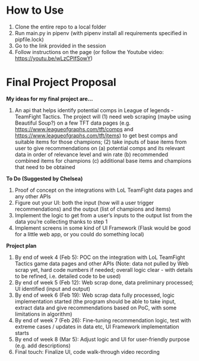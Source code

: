 # How to Use

1. Clone the entire repo to a local folder
2. Run main.py in pipenv (with pipenv install all requirements specified in pipfile.lock)
3. Go to the link provided in the session
4. Follow instructions on the page (or follow the Youtube video: https://youtu.be/wLzCPIfSowY)

# Final Project Proposal
**My ideas for my final project are...**

1. An api that helps identify potential comps in League of legends - TeamFight Tactics. The project will (1) need web scraping (maybe using Beautiful Soup?) on a few TFT data pages (e.g. https://www.leagueofgraphs.com/tft/comps and https://www.leagueofgraphs.com/tft/items) to get best comps and suitable items for those champions; (2) take inputs of base items from user to give recommendations on (a) potential comps and its relevant data in order of relevance level and win rate (b) recommended combined items for champions (c) additional base items and champions that need to be obtained


**To Do (Suggested by Chelsea)**

1. Proof of concept on the integrations with LoL TeamFight data pages and any other APIs
2. Figure out your UI: both the input (how will a user trigger recommendations) and the output (list of champions and items)
3. Implement the logic to get from a user’s inputs to the output list from the data you’re collecting thanks to step 1
4. Implement screens in some kind of UI Framework (Flask would be good for a little web app, or you could do something local)

**Project plan**

1. By end of week 4 (Feb 5): POC on the integration with LoL TeamFight Tactics game data pages and other APIs (Note: data not pulled by Web scrap yet, hard code numbers if needed; overall logic clear - with details to be refined, i.e. detailed code to be used)
2. By end of week 5 (Feb 12): Web scrap done, data preliminary processed; UI identified (input and output)
3. By end of week 6 (Feb 19): Web scrap data fully processed, logic implementation started (the program should be able to take input, extract data and give recommendations based on PoC, with some limitations in algorithm)
4. By end of week 7 (Feb 26): Fine-tuning recommendation logic, test with extreme cases / updates in data etc, UI Framework implementation starts
5. By end of week 8 (Mar 5): Adjust logic and UI for user-friendly purpose (e.g. add descriptions)
6. Final touch: Finalize UI, code walk-through video recording

